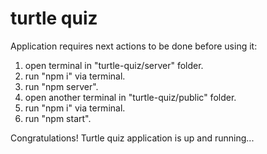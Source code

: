 # turtle quiz

Application requires next actions to be done before using it:

1) open terminal in "turtle-quiz/server" folder.
2) run "npm i" via terminal.
3) run "npm server".
4) open another terminal in "turtle-quiz/public" folder.
5) run "npm i" via terminal.
6) run "npm start".

Congratulations! Turtle quiz application is up and running...
